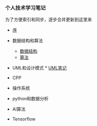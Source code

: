 
### 个人技术学习笔记
为了方便索引和同步，逐步合并更新到这里来

* [序](README.md)
* 数据结构和算法
    * [数据结构](datastructure_and_algotithm/data_sturcture.md)
    * [算法](datastructure_and_algotithm/algorithm.md)

* UML和设计模式
		* [UML笔记](UML_and_design_pattern/UML.md)

* CPP

* 操作系统

* python和数据分析

* AI算法

* Tensorflow

